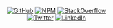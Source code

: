 <p align="center">
  <a href="https://github.com/nchutchind"><img src="https://img.shields.io/github/followers/nchutchind.svg?label=Follow&style=for-the-badge&logo=GitHub" alt="GitHub"></a>
  <a href="https://www.npmjs.com/settings/nchutchind/packages"><img src="https://img.shields.io/endpoint?style=for-the-badge&url=https://runkit.io/fezvrasta/combined-npm-downloads/1.0.0?packages=cordova-plugin-streaming-media,cordova-plugin-app-launcher,vue-outside-events" alt="NPM"></a>
  <a href="https://stackoverflow.com/users/24246/buns-of-aluminum"><img src="https://img.shields.io/stackexchange/stackoverflow/r/24246?style=for-the-badge" alt="StackOverflow"></a>
	<br/>
	<a href="https://twitter.com/BunsOfAluminum"><img src="https://img.shields.io/twitter/follow/BunsOfAluminum?label=Twitter&style=for-the-badge&color=1DA1F2" alt="Twitter"></a>
	<a href="https://www.linkedin.com/in/nchutchind"><img src="https://img.shields.io/static/v1?style=for-the-badge&label=LinkedIn&message=%20&color=blue&logo=linkedin" alt="LinkedIn"></a>
</p>

